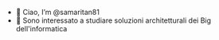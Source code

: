 - 👋 Ciao, I’m @samaritan81
- 👀 Sono interessato a studiare soluzioni architetturali dei Big dell'informatica


<!---
samaritan81/samaritan81 is a ✨ special ✨ repository because its `README.md` (this file) appears on your GitHub profile.
You can click the Preview link to take a look at your changes.
--->

